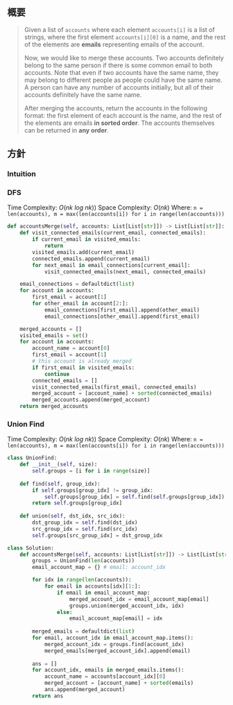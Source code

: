 ## 概要

>Given a list of `accounts` where each element `accounts[i]` is a list of strings, where the first element `accounts[i][0]` is a name, and the rest of the elements are **emails** representing emails of the account.
>
>Now, we would like to merge these accounts. Two accounts definitely belong to the same person if there is some common email to both accounts. Note that even if two accounts have the same name, they may belong to different people as people could have the same name. A person can have any number of accounts initially, but all of their accounts definitely have the same name.
>
>After merging the accounts, return the accounts in the following format: the first element of each account is the name, and the rest of the elements are emails **in sorted order**. The accounts themselves can be returned in **any order**.

## 方針
### Intuition

### DFS
Time Complexity: $O(nk\ log\ nk))$
Space Complexity: $O(nk)$
Where: `n = len(accounts), m = max(len(accounts[i]) for i in range(len(accounts)))`

```python
def accountsMerge(self, accounts: List[List[str]]) -> List[List[str]]:
	def visit_connected_emails(current_email, connected_emails):
		if current_email in visited_emails:
			return
		visited_emails.add(current_email)
		connected_emails.append(current_email)
		for next_email in email_connections[current_email]:
			visit_connected_emails(next_email, connected_emails)

	email_connections = defaultdict(list)
	for account in accounts:
		first_email = account[1]
		for other_email in account[2:]:
			email_connections[first_email].append(other_email)
			email_connections[other_email].append(first_email)

	merged_accounts = []
	visited_emails = set()
	for account in accounts:
		account_name = account[0]
		first_email = account[1]
		# this account is already merged
		if first_email in visited_emails:
			continue
		connected_emails = []
		visit_connected_emails(first_email, connected_emails)
		merged_account = [account_name] + sorted(connected_emails)
		merged_accounts.append(merged_account)
	return merged_accounts
```
### Union Find
Time Complexity: $O(nk\ log\ nk))$
Space Complexity: $O(nk)$
Where: `n = len(accounts), m = max(len(accounts[i]) for i in range(len(accounts)))`

```python
class UnionFind:
    def __init__(self, size):
        self.groups = [i for i in range(size)]
    
    def find(self, group_idx):
        if self.groups[group_idx] != group_idx:
            self.groups[group_idx] = self.find(self.groups[group_idx])
        return self.groups[group_idx]
    
    def union(self, dst_idx, src_idx):
        dst_group_idx = self.find(dst_idx)
        src_group_idx = self.find(src_idx)
        self.groups[src_group_idx] = dst_group_idx

class Solution:
    def accountsMerge(self, accounts: List[List[str]]) -> List[List[str]]:
        groups = UnionFind(len(accounts))
        email_account_map = {} # email: account_idx

        for idx in range(len(accounts)):
            for email in accounts[idx][1:]:
                if email in email_account_map:
                    merged_account_idx = email_account_map[email]
                    groups.union(merged_account_idx, idx)
                else:
                    email_account_map[email] = idx
        
        merged_emails = defaultdict(list)
        for email, account_idx in email_account_map.items():
            merged_account_idx = groups.find(account_idx)
            merged_emails[merged_account_idx].append(email)
        
        ans = []
        for account_idx, emails in merged_emails.items():
            account_name = accounts[account_idx][0]
            merged_account = [account_name] + sorted(emails)
            ans.append(merged_account)
        return ans
```

